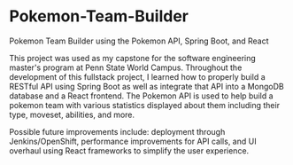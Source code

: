 # Pokemon-Team-Builder
Pokemon Team Builder using the Pokemon API, Spring Boot, and React

This project was used as my capstone for the software engineering master's program at Penn State World Campus. Throughout the development of this fullstack project, I learned how to properly build a RESTful API using Spring Boot as well as integrate that API into a MongoDB database and a React frontend. The Pokemon API is used to help build a pokemon team with various statistics displayed about them including their type, moveset, abilities, and more.

Possible future improvements include: deployment through Jenkins/OpenShift, performance improvements for API calls, and UI overhaul using React frameworks to simplify the user experience.
